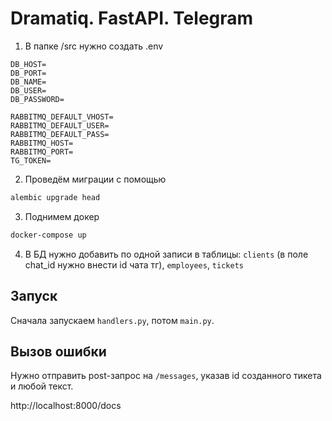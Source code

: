 # Dramatiq. FastAPI. Telegram

1. В папке /src нужно создать .env
```
DB_HOST=
DB_PORT=
DB_NAME=
DB_USER=
DB_PASSWORD=

RABBITMQ_DEFAULT_VHOST=
RABBITMQ_DEFAULT_USER=
RABBITMQ_DEFAULT_PASS=
RABBITMQ_HOST=
RABBITMQ_PORT=
TG_TOKEN=
```
2. Проведём миграции с помощью 
```bash
alembic upgrade head
```
3. Поднимем докер
```bash
docker-compose up
```
4. В БД нужно добавить по одной записи в таблицы: `clients` (в поле chat_id нужно внести id чата тг), `employees`, `tickets`

## Запуск
Сначала запускаем `handlers.py`, потом `main.py`.

## Вызов ошибки
Нужно отправить post-запрос на `/messages`, указав id созданного тикета и любой текст.

http://localhost:8000/docs
